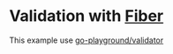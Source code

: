 # Validation with [Fiber](https://gofiber.io)

This example use [go-playground/validator](https://github.com/go-playground/validator)
